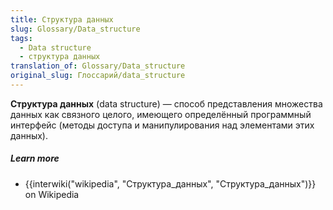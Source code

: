 ```yaml
---
title: Структура данных
slug: Glossary/Data_structure
tags:
  - Data structure
  - структура данных
translation_of: Glossary/Data_structure
original_slug: Глоссарий/data_structure
---
```


**Структура данных** (data structure) — способ представления множества данных как связного целого, имеющего определённый программный интерфейс (методы доступа и манипулирования над элементами этих данных).

##### Learn more

- {{interwiki("wikipedia", "Структура_данных", "Структура_данных")}} on Wikipedia
